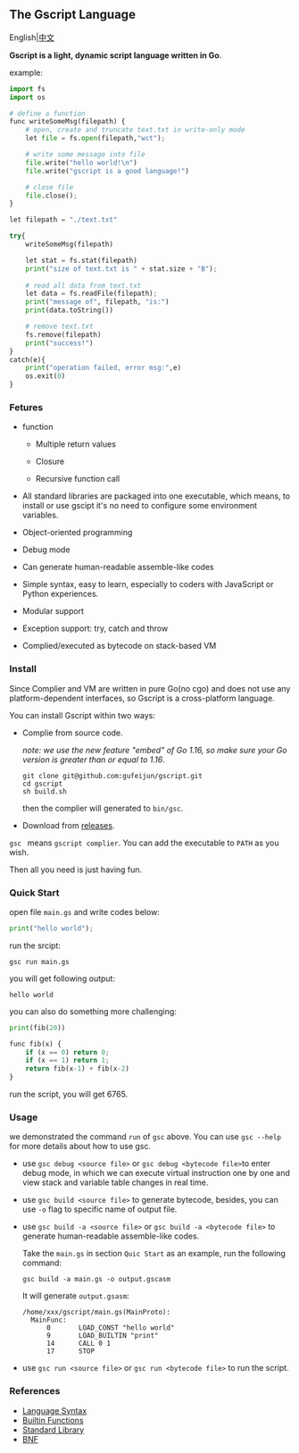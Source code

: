 ## The Gscript Language

English|[中文](https://github.com/gufeijun/gscript/blob/master/README_zh.md)

**Gscript is a light, dynamic script language written in Go**.

example:

```python
import fs
import os

# define a function
func writeSomeMsg(filepath) {
    # open, create and truncate text.txt in write-only mode
    let file = fs.open(filepath,"wct");

    # write some message into file
    file.write("hello world!\n")
    file.write("gscript is a good language!")

    # close file
    file.close();
}

let filepath = "./text.txt"

try{
    writeSomeMsg(filepath)

    let stat = fs.stat(filepath)
    print("size of text.txt is " + stat.size + "B");
    
    # read all data from text.txt
    let data = fs.readFile(filepath);
    print("message of", filepath, "is:")
    print(data.toString())

    # remove text.txt
    fs.remove(filepath)
    print("success!")
}
catch(e){
    print("operation failed, error msg:",e)
    os.exit(0)
}
```

### Fetures

+ function

  + Multiple return values

  + Closure
  + Recursive function call

+ All standard libraries are packaged into one executable, which means, to install or use gscipt it's no need to configure some  environment variables.

+ Object-oriented programming

+ Debug mode

+ Can generate human-readable assemble-like codes

+ Simple syntax, easy to learn, especially to coders with JavaScript or Python  experiences.

+ Modular support

+ Exception support: try, catch and throw

+ Complied/executed as bytecode on stack-based VM

### Install

Since Complier and VM are written in pure Go(no cgo) and does not use any platform-dependent interfaces, so Gscript is a cross-platform language.

You can install Gscript within two ways:

+ Complie from source code. 

  *note: we use the new feature "embed" of Go 1.16, so make sure your Go version is greater than or equal to 1.16*.

  ```shell
  git clone git@github.com:gufeijun/gscript.git
  cd gscript
  sh build.sh
  ```

  then the complier will generated to `bin/gsc`. 

+ Download from [releases](https://github.com/gufeijun/gscript/releases). 

`gsc ` means `gscript complier`. You can add the executable to `PATH` as you wish. 

Then all you need is just having fun.

### Quick Start

open file `main.gs` and write codes below:

```python
print("hello world");
```

run the srcipt:

```shell
gsc run main.gs
```

you will get following output:

```
hello world
```

you can also do something more challenging:

```python
print(fib(20))

func fib(x) {
    if (x == 0) return 0;
    if (x == 1) return 1;
    return fib(x-1) + fib(x-2)
}
```

run the script, you will get 6765.

### Usage

we demonstrated the command `run` of `gsc` above. You can use `gsc --help` for more details about how to use gsc.

+ use `gsc debug <source file>`  or `gsc debug <bytecode file>`to enter debug mode, in which we can execute virtual instruction one by one and  view stack and variable table changes in real time.

+ use `gsc build <source file>` to generate bytecode, besides, you can use `-o` flag to specific name of output file.

+ use `gsc build -a <source file>` or `gsc build -a <bytecode file>` to generate human-readable assemble-like codes.  

  Take the `main.gs` in section `Quic Start` as an example, run the following command:

  ```shell
  gsc build -a main.gs -o output.gscasm
  ```

  It will generate `output.gsasm`:

  ```
  /home/xxx/gscript/main.gs(MainProto):
  	MainFunc:
  		0		LOAD_CONST "hello world"
  		9		LOAD_BUILTIN "print"
  		14		CALL 0 1
  		17		STOP
  ```

+ use `gsc run <source file>` or `gsc run <bytecode file>` to run the script.

### References

+ [Language Syntax](https://github.com/gufeijun/gscript/blob/master/doc/syntax.md)
+ [Builtin Functions](https://github.com/gufeijun/gscript/blob/master/doc/builtin.md)
+ [Standard Library](https://github.com/gufeijun/gscript/blob/master/doc/std.md)
+ [BNF](https://github.com/gufeijun/gscript/blob/master/doc/bnf.txt)

